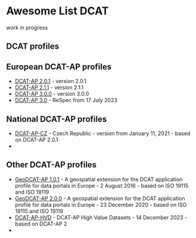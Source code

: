 # Awesome List DCAT

work in progress

## DCAT profiles

## European DCAT-AP profiles

- [DCAT-AP 2.0.1](https://joinup.ec.europa.eu/collection/semantic-interoperability-community-semic/solution/dcat-application-profile-data-portals-europe/release/201-0) - version 2.0.1
- [DCAT-AP 2.1.1](https://github.com/SEMICeu/DCAT-AP/tree/master/releases/2.1.1) - version 2.1.1
- [DCAT-AP 3.0.0](https://joinup.ec.europa.eu/collection/semic-support-centre/solution/dcat-application-profile-data-portals-europe/release/300) - version 3.0.0
- [DCAT-AP 3.0](https://semiceu.github.io/DCAT-AP/releases/3.0.0/) - ReSpec from 17 July 2023

## National DCAT-AP profiles

- [DCAT-AP-CZ](https://ofn.gov.cz/rozhran%C3%AD-katalog%C5%AF-otev%C5%99en%C3%BDch-dat/2021-01-11/) - Czech Republic - version from January 11, 2021 - based on DCAT-AP 2.0.1
- 

## Other DCAT-AP profiles

- [GeoDCAT-AP 1.0.1](https://joinup.ec.europa.eu/collection/semantic-interoperability-community-semic/solution/geodcat-application-profile-data-portals-europe/release/101) - A geospatial extension for the DCAT application profile for data portals in Europe - 2 August 2016 - based on  ISO 19115 and ISO 19119
- [GeoDCAT-AP 2.0.0](https://semiceu.github.io/GeoDCAT-AP/releases/) - A geospatial extension for the DCAT application profile for data portals in Europe - 23 December 2020 - based on  ISO 19115 and ISO 19119
- [DCAT-AP-HVD](https://semiceu.github.io/uri.semic.eu-generated/DCAT-AP/releases/2.2.0-hvd/) - DCAT-AP High Value Datasets - 14 December 2023 - based on DCAT-AP 2
- 
